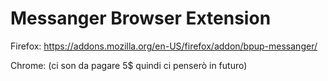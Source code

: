 # Messanger Browser Extension

Firefox: https://addons.mozilla.org/en-US/firefox/addon/bpup-messanger/

Chrome: (ci son da pagare 5$ quindi ci penserò in futuro)

